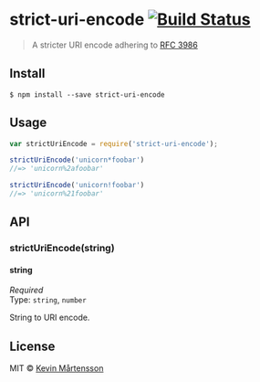 # strict-uri-encode [![Build Status](https://travis-ci.org/kevva/strict-uri-encode.svg?branch=master)](https://travis-ci.org/kevva/strict-uri-encode)

> A stricter URI encode adhering to [RFC 3986](http://tools.ietf.org/html/rfc3986)


## Install

```
$ npm install --save strict-uri-encode
```


## Usage

```js
var strictUriEncode = require('strict-uri-encode');

strictUriEncode('unicorn*foobar')
//=> 'unicorn%2afoobar'

strictUriEncode('unicorn!foobar')
//=> 'unicorn%21foobar'
```


## API

### strictUriEncode(string)

#### string

*Required*  
Type: `string`, `number`

String to URI encode.


## License

MIT © [Kevin Mårtensson](http://github.com/kevva)
